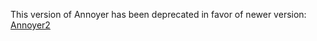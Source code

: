 This version of Annoyer has been deprecated in favor of newer version: [Annoyer2](https://github.com/molehair/Annoyer2)
